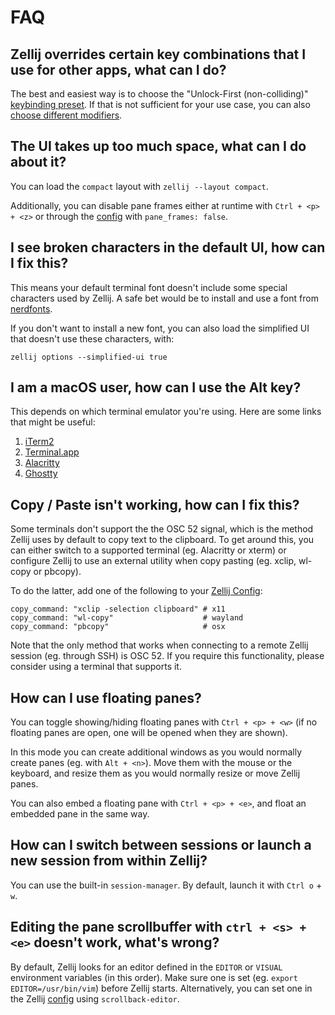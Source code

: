 # FAQ

## Zellij overrides certain key combinations that I use for other apps, what can I do?
The best and easiest way is to choose the "Unlock-First (non-colliding)" [keybinding preset](./keybinding-presets.md). If that is not sufficient for your use case, you can also [choose different modifiers](./changing-modifiers.md).

## The UI takes up too much space, what can I do about it?

You can load the `compact` layout with `zellij --layout compact`.

Additionally, you can disable pane frames either at runtime with `Ctrl + <p> + <z>` or through the [config](./configuration.md) with `pane_frames: false`.

## I see broken characters in the default UI, how can I fix this?
This means your default terminal font doesn't include some special characters used by Zellij. A safe bet would be to install and use a font from [nerdfonts](https://www.nerdfonts.com).

If you don't want to install a new font, you can also load the simplified UI that doesn't use these characters, with:
```
zellij options --simplified-ui true
```

## I am a macOS user, how can I use the Alt key?
This depends on which terminal emulator you're using. Here are some links that might be useful:
1. [iTerm2](https://www.reddit.com/r/zellij/comments/13twru4/comment/kpmsjv2/?utm_source=share&utm_medium=web3x&utm_name=web3xcss&utm_term=1&utm_content=share_button)
2. [Terminal.app](https://superuser.com/questions/1038947/using-the-option-key-properly-on-mac-terminal)
3. [Alacritty](https://github.com/zellij-org/zellij/issues/2051#issuecomment-1461519892)
1. [Ghostty](https://github.com/zellij-org/zellij/discussions/3895#discussion-7749468)

## Copy / Paste isn't working, how can I fix this?
Some terminals don't support the the OSC 52 signal, which is the method Zellij uses by default to copy text to the clipboard. To get around this, you can either switch to a supported terminal (eg. Alacritty or xterm) or configure Zellij to use an external utility when copy pasting (eg. xclip, wl-copy or pbcopy).

To do the latter, add one of the following to your [Zellij Config](./configuration.md):

```
copy_command: "xclip -selection clipboard" # x11
copy_command: "wl-copy"                    # wayland
copy_command: "pbcopy"                     # osx
```

Note that the only method that works when connecting to a remote Zellij session (eg. through SSH) is OSC 52. If you require this functionality, please consider using a terminal that supports it.

## How can I use floating panes?
You can toggle showing/hiding floating panes with `Ctrl + <p> + <w>` (if no floating panes are open, one will be opened when they are shown).

In this mode you can create additional windows as you would normally create panes (eg. with `Alt + <n>`). Move them with the mouse or the keyboard, and resize them as you would normally resize or move Zellij panes.

You can also embed a floating pane with `Ctrl + <p> + <e>`, and float an embedded pane in the same way.

## How can I switch between sessions or launch a new session from within Zellij?
You can use the built-in `session-manager`. By default, launch it with `Ctrl o` + `w`.

## Editing the pane scrollbuffer with `ctrl + <s> + <e>` doesn't work, what's wrong?

By default, Zellij looks for an editor defined in the `EDITOR` or `VISUAL` environment variables (in this order).
Make sure one is set (eg. `export EDITOR=/usr/bin/vim`) before Zellij starts.
Alternatively, you can set one in the Zellij [config](./configuration.md) using `scrollback-editor`.

